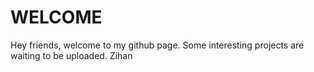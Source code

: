 # WELCOME

Hey friends, welcome to my github page. Some interesting projects are waiting to be uploaded.
Zihan

